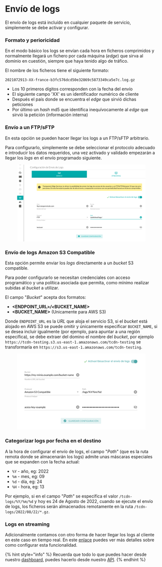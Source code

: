 # Envío de logs

El envío de logs está incluído en cualquier paquete de servicio, simplemente se debe activar y configurar.

### Formato y perioricidad

En el modo básico los logs se envían cada hora en ficheros comprimidos y normalmente llegará un fichero por cada máquina (_edge_) que sirva al dominio en cuestión, siempre que haya tenido algo de tráfico.

El nombre de los ficheros tiene el siguiente formato:

```shell
2021072913-XX-france-b3fc576dcd50e32869c5873349ca5e7c.log.gz
```

* Los 10 primeros dígitos corresponden con la fecha del envío
* El siguiente campo 'XX' es un identificador numérico de cliente
* Después el país donde se encuentra el _edge_ que sirvió dichas peticiones
* Por último un _hash_ md5 que identifica inequívocamente al _edge_ que sirvió la petición (información interna)

### Envío a un FTP/sFTP

En esta opción se pueden hacer llegar los logs a un FTP/sFTP arbitrario.

Para configurarlo, simplemente se debe seleccionar el protocolo adecuado e introducir los datos requeridos, una vez activado y validado empezarán a llegar los _logs_ en el envío programado siguiente.

<figure><img src="../../.gitbook/assets/image (3) (2).png" alt=""><figcaption></figcaption></figure>

### Envío de logs Amazon S3 Compatible

Esta opción permite enviar los _logs_ directamente a un _bucket_ S3 compatible.

Para poder configurarlo se necesitan credenciales con acceso programático y una política asociada que permita, como mínimo realizar subidas al _bucket_ a utilizar.

El campo "_Bucket_" acepta dos formatos:

* **\<ENDPOINT\_URL**_**>/<**_**BUCKET\_NAME>**
* **\<BUCKET\_NAME>** (Unicamente para AWS S3)

Donde `ENDPOINT_URL` es la _URL_ que aloja el servicio S3, si el _bucket_ está alojado en AWS S3 se puede omitir y únicamente especificar `BUCKET_NAME`, si se desea incluir igualmente (por ejemplo, para apuntar a una región específica), se debe extraer del domino el nombre del _bucket_, por ejemplo `https://tcdn-testing.s3.us-east-1.amazonaws.com/tcdn-testing` se transformaría en `https://s3.us-east-1.amazonaws.com/tcdn-testing`.

<figure><img src="../../.gitbook/assets/image (5).png" alt=""><figcaption></figcaption></figure>

### Categorizar logs por fecha en el destino

A la hora de configurar el envío de logs, el campo "_Path_" (que es la ruta remota donde se almacenarán los logs) admite unas máscaras especiales que se expanden con la fecha actual:

* `%Y` - año, eg: 2022
* `%m` - mes, eg: 09
* `%d` - día, eg: 24
* `%H` - hora, eg: 13

Por ejemplo, si en el campo "_Path_" se especifica el valor `/tcdn-logs/%Y/%m/%d` y hoy es 24 de Agosto de 2022, cuando se ejecute el envío de logs, los ficheros serán almacenados remotamente en la ruta `/tcdn-logs/2022/08/22/*.gz`.

### Logs en streaming

Adicionalmente contamos con otro forma de hacer llegar los logs al cliente en este caso en tiempo real. En este [enlace](https://docs.transparentedge.eu/guias/streaming-de-logs-con-kafka) puedes ver más detalles sobre como configurar esta funcionalidad.

{% hint style="info" %}
Recuerda que todo lo que puedes hacer desde nuestro [dashboard](https://dashboard.transparetncdn.com), puedes hacerlo desde nuestro [API](../faq/glosario/api.md).
{% endhint %}
